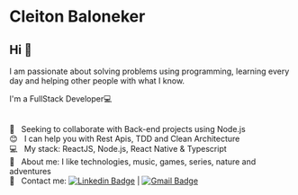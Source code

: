 
# Cleiton Baloneker

## Hi 👋

I am passionate about solving problems using programming, learning every day and helping other people with what I know.

I'm a FullStack Developer:computer:

 <br/> :purple_heart: &nbsp; Seeking to collaborate with Back-end projects using Node.js
 <br/> :blush: &nbsp; I can help you with Rest Apis, TDD and Clean Architecture
 <br/> :computer: &nbsp; My stack: ReactJS, Node.js, React Native & Typescript
 <br/> 💬  &nbsp; About me: I like technologies, music, games, series, nature and adventures
 <br/> :email: &nbsp; Contact me: [![Linkedin Badge](https://img.shields.io/badge/-CleitonBaloneker-blue?style=flat-square&logo=Linkedin&logoColor=white&link=https://www.linkedin.com/in/tgmarinho/)](https://www.linkedin.com/in/cleiton-baloneker-a759a0194/) 
| 
[![Gmail Badge](https://img.shields.io/badge/-cleitonbaloneker@gmail.com-c14438?style=flat-square&logo=Gmail&logoColor=white&link=mailto:cleitonbaloneker@gmail.com)](mailto:cleitonbaloneker@gmail.com)


